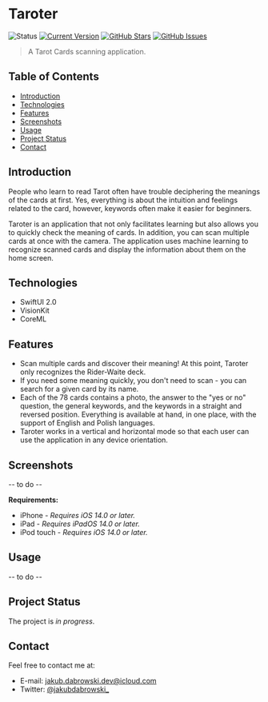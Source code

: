 # Taroter
![Status](https://img.shields.io/static/v1?label=status&message=in-progress&color=red) [![Current Version](https://img.shields.io/badge/version-1.0-green.svg)](https://github.com/gph4ppy/taroter) [![GitHub Stars](https://img.shields.io/github/stars/gph4ppy/taroter.svg)](https://github.com/gph4ppy/Taroter/stargazers) [![GitHub Issues](https://img.shields.io/github/issues/gph4ppy/taroter.svg)](https://github.com/gph4ppy/taroter/issues)

> A Tarot Cards scanning application.

## Table of Contents
* [Introduction](#introduction)
* [Technologies](#technologies)
* [Features](#features)
* [Screenshots](#screenshots)
* [Usage](#usage)
* [Project Status](#project-status)
* [Contact](#contact)

<!--- [Download](#download) << below screnshots --->

## Introduction
People who learn to read Tarot often have trouble deciphering the meanings of the cards at first. Yes, everything is about the intuition and feelings related to the card, however, keywords often make it easier for beginners.

Taroter is an application that not only facilitates learning but also allows you to quickly check the meaning of cards. In addition, you can scan multiple cards at once with the camera. The application uses machine learning to recognize scanned cards and display the information about them on the home screen.

## Technologies
- SwiftUI 2.0
- VisionKit
- CoreML

## Features
- Scan multiple cards and discover their meaning! At this point, Taroter only recognizes the Rider-Waite deck.
- If you need some meaning quickly, you don't need to scan - you can search for a given card by its name.
- Each of the 78 cards contains a photo, the answer to the "yes or no" question, the general keywords, and the keywords in a straight and reversed position. Everything is available at hand, in one place, with the support of English and Polish languages.
- Taroter works in a vertical and horizontal mode so that each user can use the application in any device orientation.

## Screenshots
-- to do -- 

<!---- TO DO
## Download
Taroter is available for free on the AppStore - you can try it out yourself. To download it, click on the button below.

<p align="center">
  <a href="">
    <img alt="Download on the App Store" title="App Store" src="https://developer.apple.com/assets/elements/badges/download-on-the-app-store.svg" width="200">
  </a>
</p>
------>

**Requirements:**
- iPhone - _Requires iOS 14.0 or later._
- iPad - _Requires iPadOS 14.0 or later._
- iPod touch - _Requires iOS 14.0 or later._

## Usage
-- to do --

## Project Status
The project is _in progress_.

## Contact
Feel free to contact me at:
- E-mail: jakub.dabrowski.dev@icloud.com
- Twitter: [@jakubdabrowski_](https://twitter.com/jakubdabrowski_)

